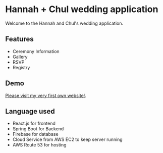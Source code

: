 
# Hannah + Chul wedding application

Welcome to the Hannah and Chul's wedding application.




## Features

- Ceremony Information
- Gallery
- RSVP
- Registry


## Demo


[Please visit my very first own website!](https://hannahandchul.com).

## Language used

- React.js for frontend
- Spring Boot for Backend
- Firebase for database
- Cloud Service from AWS EC2 to keep server running
- AWS Route 53 for hosting
